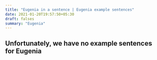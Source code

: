 ```yaml
---
title: "Eugenia in a sentence | Eugenia example sentences"
date: 2021-01-20T19:57:50+05:30
draft: falses
summary: "Eugenia"
---
```

## Unfortunately, we have no example sentences for Eugenia                 
